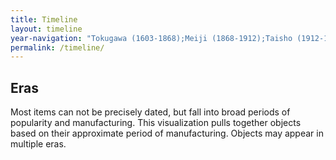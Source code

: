 ```yaml
---
title: Timeline
layout: timeline
year-navigation: "Tokugawa (1603-1868);Meiji (1868-1912);Taisho (1912-1926);Pre-WWII Showa (1926-1942);Showa (1926-1989)"
permalink: /timeline/
---
```


## Eras

Most items can not be precisely dated, but fall into broad periods of popularity and manufacturing.
This visualization pulls together objects based on their approximate period of manufacturing. 
Objects may appear in multiple eras.
